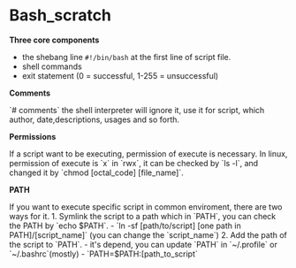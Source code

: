 # Bash\_scratch

**Three core components**
- the shebang line `#!/bin/bash` at the first line of script file.
- shell commands
- exit statement (0 = successful, 1-255 = unsuccessful)

**Comments**
<p>
`# comments` the shell interpreter will ignore it, use it for script, which author, date,descriptions, usages and so forth.
</p>

**Permissions**
<p>
If a script want to be executing, permission of execute is necessary.
In linux, permission of execute is `x` in `rwx`, it can be checked by `ls -l`, and changed it by `chmod [octal_code] [file_name]`.
</p>

**PATH**
<p>
If you want to execute specific script in common enviroment, there are two ways for it.
1. Symlink the script to a path which in `PATH`, you can check the PATH by `echo $PATH`.
	- `ln -sf [path/to/script] [one path in PATH]/[script_name]` (you can change the `script_name`)
2. Add the path of the script to `PATH`.
	- it's depend, you can update `PATH` in `~/.profile` or `~/.bashrc`(mostly)
	- `PATH=$PATH:[path_to_script`
</p>
